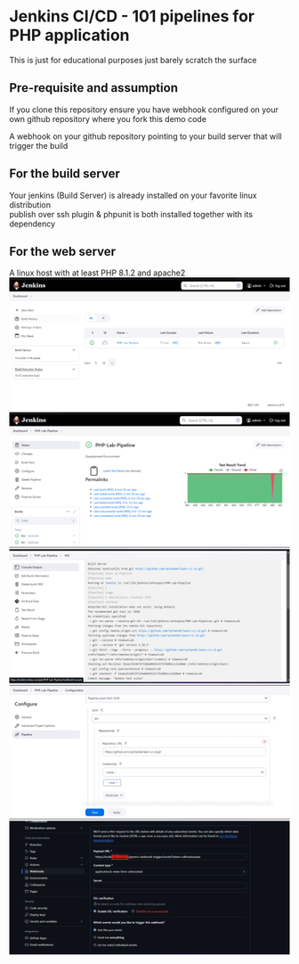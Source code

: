 # Jenkins CI/CD - 101 pipelines for PHP application

This is just for educational purposes just barely scratch the surface

## Pre-requisite and assumption
If you clone this repository ensure you have webhook configured on your own github repository where you fork this demo code 

A webhook on your github repository pointing to your build server that will trigger the build 

## For the build server

Your jenkins (Build Server) is already installed on your favorite linux distribution\
publish over ssh plugin & phpunit is both installed together with its dependency

## For the web server

A linux host with at least PHP 8.1.2 and apache2
![Screenshot 1](https://github.com/rpchan44/learn-ci-cd/blob/main/images/1of5.png)
![Screenshot 2](https://github.com/rpchan44/learn-ci-cd/blob/main/images/2of5.png)
![Screenshot 3](https://github.com/rpchan44/learn-ci-cd/blob/main/images/3of5.png)
![Screenshot 4](https://github.com/rpchan44/learn-ci-cd/blob/main/images/4of5.png)
![Screenshot 5](https://github.com/rpchan44/learn-ci-cd/blob/main/images/5of5.png)
